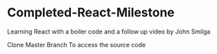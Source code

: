 # Completed-React-Milestone

Learning React with a boiler code and a follow up video by John Smilga

Clone Master Branch To access the source code
